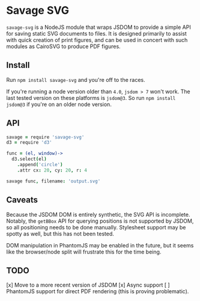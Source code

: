 # Savage SVG

`savage-svg` is a NodeJS module that wraps JSDOM to provide a simple API for
saving static SVG documents to files. It is designed primarily to assist with
quick creation of print figures, and can be used in concert with such modules
as CairoSVG to produce PDF figures.

## Install

Run `npm install savage-svg` and you're off to the races.

If you're running a node version older than `4.0`, `jsdom > 7`
won't work. The last tested version on these platforms is `jsdom@3`.
So run `npm install jsdom@3` if you're on an older node version.

## API

```coffeescript
savage = require 'savage-svg'
d3 = require 'd3'

func = (el, window)->
  d3.select(el)
    .append('circle')
    .attr cx: 20, cy: 20, r: 4

savage func, filename: 'output.svg'
```

## Caveats

Because the JSDOM DOM is entirely synthetic, the SVG API is incomplete.
Notably, the `getBBox` API for querying positions is not supported
by JSDOM, so all positioning needs to be done manually.
Stylesheet support may be spotty as well, but this has not been tested.

DOM manipulation in PhantomJS may be enabled in the future, but it seems like the
browser/node split will frustrate this for the time being.

## TODO

[x] Move to a more recent version of JSDOM
[x] Async support
[ ] PhantomJS support for direct PDF rendering (this is proving
problematic).
